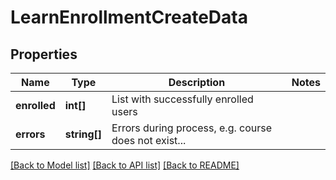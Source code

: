 # LearnEnrollmentCreateData

## Properties
Name | Type | Description | Notes
------------ | ------------- | ------------- | -------------
**enrolled** | **int[]** | List with successfully enrolled users | 
**errors** | **string[]** | Errors during process, e.g. course does not exist... | 

[[Back to Model list]](../README.md#documentation-for-models) [[Back to API list]](../README.md#documentation-for-api-endpoints) [[Back to README]](../README.md)



